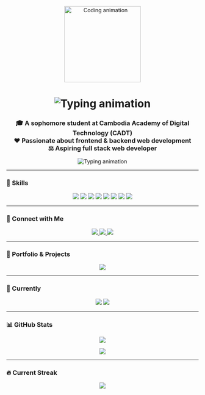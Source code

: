 <p align="center">
  <img src="https://media.giphy.com/media/qgQUggAC3Pfv687qPC/giphy.gif" width="200" alt="Coding animation" />
</p>

<h1 align="center">
  <img src="https://readme-typing-svg.herokuapp.com?font=Fira+Code&size=28&duration=4000&pause=500&color=00F7FF&center=true&vCenter=true&repeat=true&width=500&lines=Hi+%F0%9F%91%8B%2C+I'm+Arafat+Man" alt="Typing animation" />
</h1>

<h3 align="center">
  🎓 A sophomore student at Cambodia Academy of Digital Technology (CADT)<br/>
  ❤️ Passionate about frontend & backend web development<br/>
  ⚖️ Aspiring full stack web developer
</h3>

<p align="center">
  <img src="https://readme-typing-svg.herokuapp.com?font=Fira+Code&size=22&pause=1000&color=00F7FF&width=450&lines=React+%7C+Node.js+%7C+MySQL+%7C+Tailwind+%7C+Java+%7C+TypeScript;Frontend+%26+Backend+Developer;Open+to+collaboration+and+learning" alt="Typing animation" />
</p>

---

### 🔧 Skills

<p align="center">
  <img src="https://img.shields.io/badge/JavaScript-F7DF1E?style=for-the-badge&logo=javascript&logoColor=black" />
  <img src="https://img.shields.io/badge/React-20232A?style=for-the-badge&logo=react&logoColor=61DAFB" />
  <img src="https://img.shields.io/badge/Node.js-339933?style=for-the-badge&logo=nodedotjs&logoColor=white" />
  <img src="https://img.shields.io/badge/MySQL-00758F?style=for-the-badge&logo=mysql&logoColor=white" />
  <img src="https://img.shields.io/badge/PostgreSQL-4169E1?style=for-the-badge&logo=postgresql&logoColor=white" />
  <img src="https://img.shields.io/badge/Java-ED8B00?style=for-the-badge&logo=java&logoColor=white" />
  <img src="https://img.shields.io/badge/C++-00599C?style=for-the-badge&logo=c%2B%2B&logoColor=white" />
  <img src="https://img.shields.io/badge/Tailwind-38B2AC?style=for-the-badge&logo=tailwind-css&logoColor=white" />
</p>

---

### 👥 Connect with Me

<p align="center">
  <a href="https://linkedin.com/in/arafatman" target="_blank">
    <img src="https://img.shields.io/badge/LinkedIn-@arafatman-blue?style=for-the-badge&logo=linkedin&logoColor=white" />
  </a>
  <a href="https://fb.com/rafat" target="_blank">
    <img src="https://img.shields.io/badge/Facebook-@rafat-1877F2?style=for-the-badge&logo=facebook&logoColor=white" />
  </a>
  <a href="https://instagram.com/l4stdance_" target="_blank">
    <img src="https://img.shields.io/badge/Instagram-@l4stdance_-E4405F?style=for-the-badge&logo=instagram&logoColor=white" />
  </a>
</p>

---

### 💼 Portfolio & Projects

<p align="center">
  <a href="https://github.com/Ra-Fat/Portfolio.git">
    <img src="https://img.shields.io/badge/View%20My%20Portfolio-Click%20Here-0A66C2?style=for-the-badge&logo=github&logoColor=white" />
  </a>
</p>

---

### 📌 Currently

<p align="center">
  <img src="https://img.shields.io/badge/Working%20On-Grand%20Cineplex-orange?style=for-the-badge" />
  <img src="https://img.shields.io/badge/Learning-Next.js%2C%20Flutter%2C%20Angular-blueviolet?style=for-the-badge" />
</p>

---

### 📊 GitHub Stats

<p align="center">
  <img src="https://github-readme-stats.vercel.app/api?username=ra-fat&show_icons=true&theme=radical" />
</p>

<p align="center">
  <img src="https://github-readme-stats.vercel.app/api/top-langs/?username=ra-fat&layout=compact&theme=radical" />
</p>

---

### 🔥 Current Streak

<p align="center">
  <img src="https://github-readme-streak-stats.herokuapp.com/?user=ra-fat&theme=radical" />
</p>
